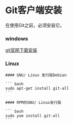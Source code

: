 # Git客户端安装  
  
在使用Git之前，必须安装它。   

### windows  
   
[git官网下载安装](https://git-scm.com/downloads/)   


### Linux   

	#### GNU/ Linux 发行版Debian  
	   
	``` bash
	sudo apt-get install git-all
	```

	#### RPM的GNU/ Linux发行版   

	``` bash  
	sudo yum install git-all
	```

